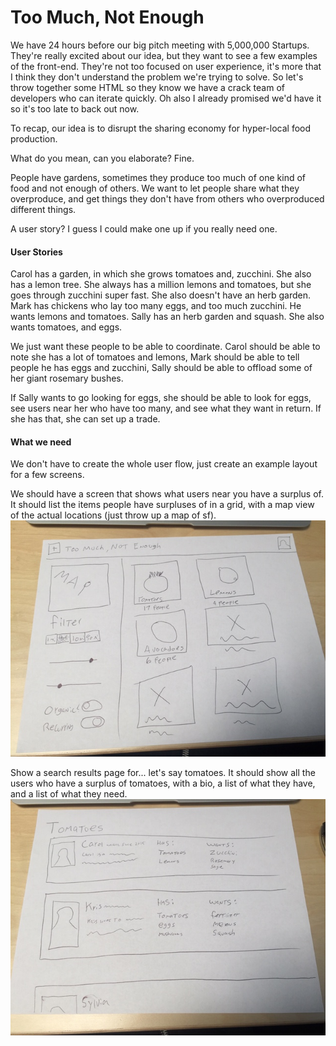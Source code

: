 # Too Much, Not Enough

We have 24 hours before our big pitch meeting with 5,000,000 Startups. They're really excited about our idea, but they want to see a few examples of the front-end. They're not too focused on user experience, it's more that I think they don't understand the problem we're trying to solve. So let's throw together some HTML so they know we have a crack team of developers who can iterate quickly. Oh also I already promised we'd have it so it's too late to back out now.

To recap, our idea is to disrupt the sharing economy for hyper-local food production.  

What do you mean, can you elaborate? Fine.  

People have gardens, sometimes they produce too much of one kind of food and not enough of others. We want to let people share what they overproduce, and get things they don't have from others who overproduced different things.  

A user story? I guess I could make one up if you really need one.  

#### User Stories
Carol has a garden, in which she grows tomatoes and, zucchini. She also has a lemon tree. She always has a million lemons and tomatoes, but she goes through zucchini super fast. She also doesn't have an herb garden.
Mark has chickens who lay too many eggs, and too much zucchini. He wants lemons and tomatoes. Sally has an herb garden and squash. She also wants tomatoes, and eggs. 

We just want these people to be able to coordinate. Carol should be able to note she has a lot of tomatoes and lemons, Mark should be able to tell people he has eggs and zucchini, Sally should be able to offload some of her giant rosemary bushes.

If Sally wants to go looking for eggs, she should be able to look for eggs, see users near her who have too many, and see what they want in return. If she has that, she can set up a trade.

#### What we need
We don't have to create the whole user flow, just create an example layout for a few screens.

We should have a screen that shows what users near you have a surplus of. It should list the items people have surpluses of in a grid, with a map view of the actual locations (just throw up a map of sf).
![nearby](resources/too_much_not_enough/nearby.jpg)

Show a search results page for... let's say tomatoes. It should show all the users who have a surplus of tomatoes, with a bio, a list of what they have, and a list of what they need.
![search_results](resources/too_much_not_enough/search_results.jpg)
